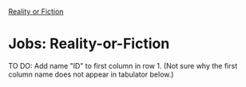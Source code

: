 [Reality or Fiction](../../models/reality-or-fiction/)

# Jobs: Reality-or-Fiction

TO DO: Add name "ID" to first column in row 1.
(Not sure why the first column name does not appear in tabulator below.)